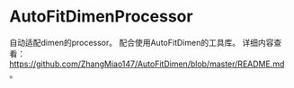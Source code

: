 # AutoFitDimenProcessor
自动适配dimen的processor。
配合使用AutoFitDimen的工具库。
详细内容查看：https://github.com/ZhangMiao147/AutoFitDimen/blob/master/README.md 。
